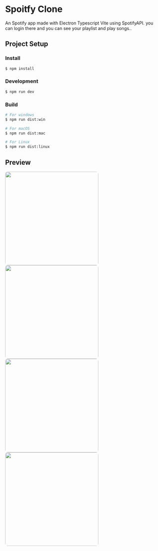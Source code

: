 # Spoitfy Clone

An Spotify app made with Electron Typescript Vite using SpotifyAPI. you can login there and you can see your playlist and play songs..

## Project Setup

### Install

```bash
$ npm install
```

### Development

```bash
$ npm run dev
```

### Build

```bash
# For windows
$ npm run dist:win

# For macOS
$ npm run dist:mac

# For Linux
$ npm run dist:linux
```
## Preview

<div align="center between">
  <img src="https://github.com/user-attachments/assets/e5857b1a-47d2-4f4b-92ae-31907a4f4e46" width="300" style="margin-right: 10px; border-radius: 8px;" />
  <img src="https://github.com/user-attachments/assets/7f209d0c-00fa-42ef-bca8-f42850d1abc4" width="300" style="border-radius: 8px;" />
  <img src="https://github.com/user-attachments/assets/4ad1b1b4-d4cd-456b-964a-c215a2f58049" width="300" style="border-radius: 8px;" />
  <img src="https://github.com/user-attachments/assets/2b45fd01-7307-477e-9593-ce1b1d1dad9e" width="300" style="border-radius: 8px;" />
</div>
